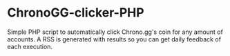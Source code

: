 # ChronoGG-clicker-PHP
Simple PHP script to automatically click Chrono.gg's coin for any amount of accounts. A RSS is generated with results so you can get daily feedback of each execution.
